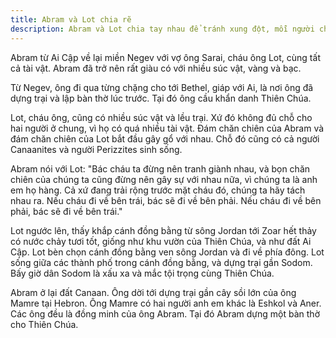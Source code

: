 ```yaml
---
title: Abram và Lot chia rẽ
description: Abram và Lot chia tay nhau để tránh xung đột, mỗi người chọn một vùng đất riêng. Câu chuyện thể hiện sự khôn ngoan, lòng vị tha của Abram và mở đầu cho những biến cố quan trọng trong hành trình đức tin của ông.
---
```


Abram từ Ai Cập về lại miền Negev với vợ ông Sarai, cháu ông Lot, cùng tất cả tài vật. Abram đã trở nên rất giàu có với nhiều súc vật, vàng và bạc.

Từ Negev, ông đi qua từng chặng cho tới Bethel, giáp với Ai, là nơi ông đã dựng trại và lập bàn thờ lúc trước. Tại đó ông cầu khẩn danh Thiên Chúa.

Lot, cháu ông, cũng có nhiều súc vật và lều trại. Xứ đó không đủ chỗ cho hai người ở chung, vì họ có quá nhiều tài vật. Đám chăn chiên của Abram và đám chăn chiên của Lot bắt đầu gây gổ với nhau. Chỗ đó cũng có cả người Canaanites và người Perizzites sinh sống.

Abram nói với Lot: "Bác cháu ta đừng nên tranh giành nhau, và bọn chăn chiên của chúng ta cũng đừng nên gây sự với nhau nữa, vì chúng ta là anh em họ hàng. Cả xứ đang trải rộng trước mặt cháu đó, chúng ta hãy tách nhau ra. Nếu cháu đi về bên trái, bác sẽ đi về bên phải. Nếu cháu đi về bên phải, bác sẽ đi về bên trái."

Lot ngước lên, thấy khắp cánh đồng bằng từ sông Jordan tới Zoar hết thảy có nước chảy tươi tốt, giống như khu vườn của Thiên Chúa, và như đất Ai Cập. Lot bèn chọn cánh đồng bằng ven sông Jordan và đi về phía đông. Lot sống giữa các thành phố trong cánh đồng bằng, và dựng trại gần Sodom. Bấy giờ dân Sodom là xấu xa và mắc tội trọng cùng Thiên Chúa.

Abram ở lại đất Canaan. Ông dời tới dựng trại gần cây sồi lớn của ông Mamre tại Hebron. Ông Mamre có hai người anh em khác là Eshkol và Aner. Các ông đều là đồng minh của ông Abram.
Tại đó Abram dựng một bàn thờ cho Thiên Chúa.
